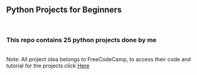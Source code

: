 <h2> Python Projects for Beginners </h2>
<br>
<h3> This repo contains 25 python projects done by me </h3>
<br>
Note: All project idea belongs to FreeCodeCamp, to access their code and tutorial for the projects click <a href="https://www.freecodecamp.org/news/python-projects-for-beginners/"> Here</a>